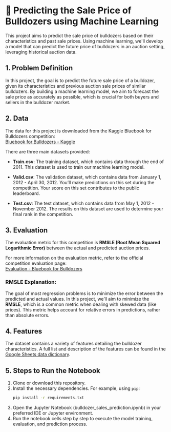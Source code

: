 # 🚜 Predicting the Sale Price of Bulldozers using Machine Learning

This project aims to predict the sale price of bulldozers based on their characteristics and past sale prices. Using machine learning, we'll develop a model that can predict the future price of bulldozers in an auction setting, leveraging historical auction data.

## 1. Problem Definition

In this project, the goal is to predict the future sale price of a bulldozer, given its characteristics and previous auction sale prices of similar bulldozers. By building a machine learning model, we aim to forecast the sale price as accurately as possible, which is crucial for both buyers and sellers in the bulldozer market.

## 2. Data

The data for this project is downloaded from the Kaggle Bluebook for Bulldozers competition:  
[Bluebook for Bulldozers - Kaggle](https://www.kaggle.com/c/bluebook-for-bulldozers/data)

There are three main datasets provided:

- **Train.csv**: The training dataset, which contains data through the end of 2011. This dataset is used to train our machine learning model.
  
- **Valid.csv**: The validation dataset, which contains data from January 1, 2012 - April 30, 2012. You’ll make predictions on this set during the competition. Your score on this set contributes to the public leaderboard.

- **Test.csv**: The test dataset, which contains data from May 1, 2012 - November 2012. The results on this dataset are used to determine your final rank in the competition.

## 3. Evaluation

The evaluation metric for this competition is **RMSLE (Root Mean Squared Logarithmic Error)** between the actual and predicted auction prices.

For more information on the evaluation metric, refer to the official competition evaluation page:  
[Evaluation - Bluebook for Bulldozers](https://www.kaggle.com/c/bluebook-for-bulldozers/overview/evaluation)

### RMSLE Explanation:
The goal of most regression problems is to minimize the error between the predicted and actual values. In this project, we’ll aim to minimize the **RMSLE**, which is a common metric when dealing with skewed data (like prices). This metric helps account for relative errors in predictions, rather than absolute errors.

## 4. Features

The dataset contains a variety of features detailing the bulldozer characteristics. A full list and description of the features can be found in the [Google Sheets data dictionary](https://docs.google.com/spreadsheets/d/18ly-bLR8sbDJLITkWG7ozKm8l3RyieQ2Fpgix-beSYI/edit?usp=sharing).

## 5. Steps to Run the Notebook

1. Clone or download this repository.
2. Install the necessary dependencies. For example, using `pip`:
   ```bash
   pip install -r requirements.txt
3. Open the Jupyter Notebook (bulldozer_sales_prediction.ipynb) in your preferred IDE or Jupyter environment.
4. Run the notebook cells step by step to execute the model training, evaluation, and prediction process.
